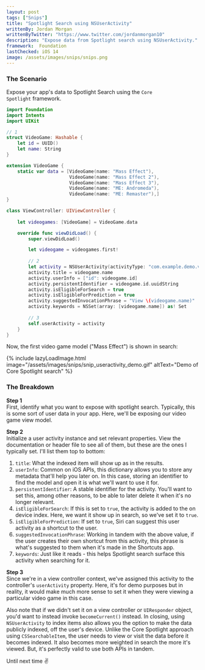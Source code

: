 ```yaml
---
layout: post
tags: ["Snips"]
title: "Spotlight Search using NSUserActivity"
writtenBy: Jordan Morgan
writtenByTwitter: "https://www.twitter.com/jordanmorgan10"
description: "Expose data from Spotlight search using NSUserActivity."
framework:  Foundation
lastChecked: iOS 14
image: /assets/images/snips/snips.png
---
```

### The Scenario
Expose your app's data to Spotlight Search using the <code>Core Spotlight</code> framework.

```swift
import Foundation
import Intents
import UIKit

// 1
struct VideoGame: Hashable {
    let id = UUID()
    let name: String
}

extension VideoGame {
    static var data = [VideoGame(name: "Mass Effect"), 
                       VideoGame(name: "Mass Effect 2"), 
                       VideoGame(name: "Mass Effect 3"), 
                       VideoGame(name: "ME: Andromeda"), 
                       VideoGame(name: "ME: Remaster"),]
}

class ViewController: UIViewController {
    
    let videogames: [VideoGame] = VideoGame.data

    override func viewDidLoad() {
        super.viewDidLoad()

        let videogame = videogames.first!
        
        // 2
        let activity = NSUserActivity(activityType: "com.example.demo.videoGame")
        activity.title = videogame.name
        activity.userInfo = ["id": videogame.id]
        activity.persistentIdentifier = videogame.id.uuidString
        activity.isEligibleForSearch = true
        activity.isEligibleForPrediction = true
        activity.suggestedInvocationPhrase = "View \(videogame.name)"
        activity.keywords = NSSet(array: [videogame.name]) as! Set
        
        // 3
        self.userActivity = activity
    }
}
```

Now, the first video game model ("Mass Effect") is shown in search:

{% include lazyLoadImage.html image="/assets/images/snips/snip_useractivity_demo.gif" altText="Demo of Core Spotlight search" %}

### The Breakdown

**Step 1**<br />
First, identify what you want to expose with spotlight search. Typically, this is some sort of user data in your app. Here, we'll be exposing our video game view model.

**Step 2**<br />
Initialize a user activity instance and set relevant properties. View the documentation or header file to see all of them, but these are the ones I typically set. I'll list
them top to bottom:

1) `title`: What the indexed item will show up as in the results.<br />
2) `userInfo`: Common on iOS APIs, this dictionary allows you to store any metadata that'll help you later on. In this case, storing an identifier to find the model and open it is what we'll want to use it for.<br />
3) `persistentIdentifier`: A stable identifier for the activity. You'll want to set this, among other reasons, to be able to later delete it when it's no longer relevant.<br />
4) `isEligibleForSearch`: If this is set to `true`, the activity is added to the on device index. Here, we want it show up in search, so we've set it to `true`.<br />
5) `isEligibleForPrediction`: If set to `true`, Siri can suggest this user activity as a shortcut to the user.<br />
6) `suggestedInvocationPhrase`: Working in tandem with the above value, if the user creates their own shortcut from this activity, this phrase is what's suggested to them when it's made in the Shortcuts app.<br />
7) `keywords`: Just like it reads - this helps Spotlight search surface this activity when searching for it.<br />

**Step 3**<br />
Since we're in a view controller context, we've assigned this activity to the controller's `userActivity` property. Here, it's for demo purposes but in reality, it would make much more sense to set it when they were viewing a particular video game in this case. 

Also note that if we didn't set it on a view controller or `UIResponder` object, you'd want to instead invoke `becomeCurrent()` instead. In closing, using `NSUserActivity` to index items also allows you the option to make the data publicly indexed, off the user's device. Unlike the Core Spotlight approach using `CSSearchableItem`, the user needs to view or visit the data before it becomes indexed. It also becomes more weighted in search the more it's viewed. But, it's perfectly valid to use both APIs in tandem.

Until next time ✌️
